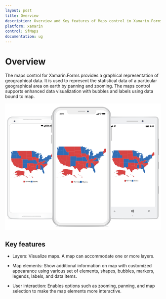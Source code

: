 ```yaml
---
layout: post
title: Overview 
description: Overview and Key features of Maps control in Xamarin.Forms
platform: xamarin
control: SfMaps
documentation: ug
---
```


# Overview

The maps control for Xamarin.Forms provides a graphical representation of geographical data. It is used to represent the statistical data of a particular geographical area on earth by panning and zooming. The maps control supports enhanced data visualization with bubbles and labels using data bound to map.

![](Images/Overview.png)

## Key features

* Layers: Visualize maps. A map can accommodate one or more layers.

* Map elements: Show additional information on map with customized appearance using various set of elements, shapes, bubbles, markers, legends, labels, and data items.

* User interaction: Enables options such as zooming, panning, and map selection to make the map elements more interactive.


